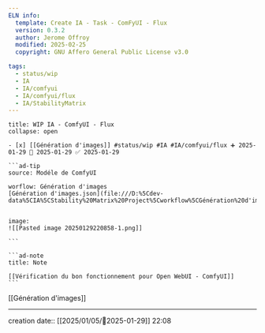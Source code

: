 ```yaml
---
ELN info:
  template: Create IA - Task - ComFyUI - Flux
  version: 0.3.2
  author: Jerome Offroy
  modified: 2025-02-25
  copyright: GNU Affero General Public License v3.0

tags:
  - status/wip
  - IA
  - IA/comfyui
  - IA/comfyui/flux
  - IA/StabilityMatrix
---
```


`````ad-example
title: WIP IA - ComfyUI - Flux
collapse: open

- [x] [[Génération d'images]] #status/wip #IA #IA/comfyui/flux ➕ 2025-01-29 🛫 2025-01-29 ✅ 2025-01-29

```ad-tip
source: Modéle de ComfyUI

worflow: Génération d'images
[Génération d'images.json](file:///D:%5Cdev-data%5CIA%5CStability%20Matrix%20Project%5Cworkflow%5CGénération%20d'images.json)


image:
![[Pasted image 20250129220858-1.png]]

```

```ad-note
title: Note

[[Vérification du bon fonctionnement pour Open WebUI - ComfyUI]]
```

`````

[[Génération d'images]]

---
creation date:: [[2025/01/05/📒2025-01-29]]  22:08

